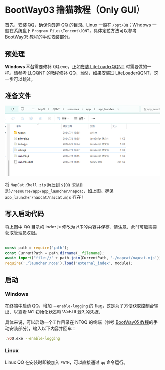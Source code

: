 # BootWay03 撸猫教程（Only GUI）

首先，安装 QQ，确保你知道 QQ 的目录。Linux 一般在 `/opt/QQ`；Windows 一般在系统盘下 `Program Files\Tencent\QQNT`，具体定位方法可以参考 [BootWay05 教程](../shell/BootWay05.md)的手动安装部分。 

## 预处理

**Windows 平台**需要修补 QQ.exe，正如[安装 LiteLoaderQQNT](https://liteloaderqqnt.github.io/guide/install.html#%E4%BF%AE%E8%A1%A5) 时需要做的一样。请参考 LLQQNT 的教程修补 QQ，当然，如果安装过 LiteLoaderQQNT，这一步可以跳过。

## 准备文件

![way0301](../../../../asset/img/getting-started/install.way03.01.png)

将 `NapCat.Shell.zip` 解压到 `${QQ 安装目录}/resource/app/app_launcher/napcat`，如上图。确保 `app_launcher/napcat/napcat.mjs` 存在！

## 写入启动代码

将上图中 QQ 目录的 index.js 修改为以下的内容并保存。请注意，此时可能需要获取管理员权限。

```js

const path = require('path');
const CurrentPath = path.dirname(__filename);
await import("file://" + path.join(CurrentPath, './napcat/napcat.mjs'));
require('./launcher.node').load('external_index', module);
```

## 启动

### Windows

在终端中启动 QQ，增加 `--enable-logging` 的 flag，这是为了方便获取控制台输出，以查看 NC 初始化状态和 WebUI 登入的凭据。

具体来说，可以启动一个工作目录在 NTQQ 的终端（参考 [BootWay05 教程](../shell/BootWay05.md)的手动安装部分），输入以下内容并回车：
```bash
.\QQ.exe --enable-logging
```

### Linux

Linux QQ 在安装时即被加入 `PATH`，可以直接通过 `qq` 命令运行。
